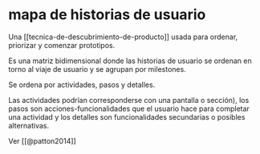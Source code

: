 # mapa de historias de usuario
Una [[tecnica-de-descubrimiento-de-producto]] usada para ordenar, priorizar y comenzar prototipos.

Es una matriz bidimensional donde las historias de usuario se ordenan en torno al viaje de usuario y se agrupan por milestones.

Se ordena por actividades, pasos y detalles.

Las actividades podrían corresponderse con una pantalla o sección), los pasos son acciones-funcionalidades que el usuario hace para completar una actividad y los detalles son funcionalidades secundarias o posibles alternativas.

Ver [[@patton2014]]